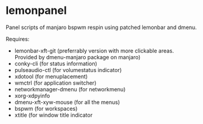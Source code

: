 # lemonpanel
Panel scripts of manjaro bspwm respin using patched lemonbar and dmenu. 

Requires:
- lemonbar-xft-git (preferrably version with more clickable areas. Provided by dmenu-manjaro package on manjaro)
- conky-cli (for status information)
- pulseaudio-ctl (for volumestatus indicator)
- xdotool (for menuplacement)
- wmctrl (for application switcher)
- networkmanager-dmenu (for networkmenu)
- xorg-xdpyinfo
- dmenu-xft-xyw-mouse (for all the menus)
- bspwm (for workspaces)
- xtitle (for window title indicator
